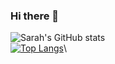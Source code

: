 ### Hi there 👋

![Sarah's GitHub stats](https://github-readme-stats.vercel.app/api?username=srhqmp&show_icons=true)  
[![Top Langs](https://github-readme-stats.vercel.app/api/top-langs/?username=srhqmp&layout=compact)](https://github.com/anuraghazra/github-readme-stats)\



<!--
**srhqmp/srhqmp** is a ✨ _special_ ✨ repository because its `README.md` (this file) appears on your GitHub profile.

Here are some ideas to get you started:

- 🔭 I’m currently working on ...
- 🌱 I’m currently learning ...
- 👯 I’m looking to collaborate on ...
- 🤔 I’m looking for help with ...
- 💬 Ask me about ...
- 📫 How to reach me: ...
- 😄 Pronouns: ...
- ⚡ Fun fact: ...
-->
